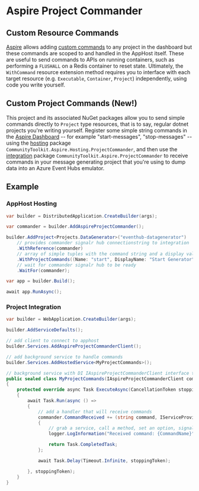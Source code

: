 # Aspire Project Commander

## Custom Resource Commands
[Aspire](https://learn.microsoft.com/en-us/dotnet/aspire/) allows adding [custom commands](https://learn.microsoft.com/en-us/dotnet/aspire/fundamentals/custom-resource-commands) to any project in the dashboard but these commands are scoped to and handled in the AppHost itself. These are useful to send commands to APIs on running containers, such as performing a `FLUSHALL` on a Redis container to reset state. Ultimately, the `WithCommand` resource extension method requires you to interface with each target resource (e.g. `Executable`, `Container`, `Project`) independently, using code you write yourself.

## Custom Project Commands (New!)
This project and its associated NuGet packages allow you to send simple commands directly to `Project` type resources, that is to say, regular dotnet projects you're writing yourself. Register some simple string commands in the [Aspire Dashboard](https://learn.microsoft.com/en-us/dotnet/aspire/fundamentals/dashboard/overview?tabs=bash) -- for example "start-messages", "stop-messages" -- using the [hosting](https://learn.microsoft.com/en-us/dotnet/aspire/fundamentals/app-host-overview?tabs=docker) package `CommunityToolkit.Aspire.Hosting.ProjectCommander`, and then use the [integration](https://learn.microsoft.com/en-us/dotnet/aspire/fundamentals/integrations-overview) package `CommunityToolkit.Aspire.ProjectCommander` to receive commands in your message generating project that you're using to dump data into an Azure Event Hubs emulator. 

## Example

### AppHost Hosting

```csharp
var builder = DistributedApplication.CreateBuilder(args);

var commander = builder.AddAspireProjectCommander();

builder.AddProject<Projects.DataGenerator>("eventhub-datagenerator")
    // provides commander signalr hub connectionstring to integration 
    .WithReference(commander)
    // array of simple tuples with the command string and a display value for the dashbaord 
    .WithProjectCommands((Name: "start", DisplayName: "Start Generator"), ("stop", "Stop Generator"))
    // wait for commander signalr hub to be ready    
    .WaitFor(commander);

var app = builder.Build();

await app.RunAsync();
```

### Project Integration

```csharp
var builder = WebApplication.CreateBuilder(args);

builder.AddServiceDefaults();

// add client to connect to apphost
builder.Services.AddAspireProjectCommanderClient();

// add background service to handle commands
builder.Services.AddHostedService<MyProjectCommands>();

// background service with DI IAspireProjectCommanderClient interface that allows registering an async handler
public sealed class MyProjectCommands(IAspireProjectCommanderClient commander, ILogger<MyProjectCommands> logger) : BackgroundService
{    
    protected override async Task ExecuteAsync(CancellationToken stoppingToken)
    {
        await Task.Run(async () =>
        {
            // add a handler that will receive commands
            commander.CommandReceived += (string command, IServiceProvider sp) =>
            {
                // grab a service, call a method, set an option, signal a cancellation token etc...
                logger.LogInformation("Received command: {CommandName}", command);

                return Task.CompletedTask;
            };

            await Task.Delay(Timeout.Infinite, stoppingToken);

        }, stoppingToken);
    }
}
```
